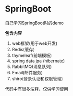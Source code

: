 # SpringBoot
自己学习SpringBoot时的demo

**包含内容**
1. web框架(用于web开发)
2. Redis(缓存)
3. thymeleaf(前端模板)
4. spring data jpa (hibernate)
5. RabbitMQ(消息队列)
6. Email(邮件服务)
7. shiro(登录认证和权限管理)

代码中有很多注释，仅供学习使用
